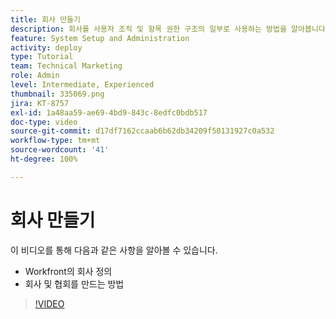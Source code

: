 ```yaml
---
title: 회사 만들기
description: 회사를 사용자 조직 및 항목 권한 구조의 일부로 사용하는 방법을 알아봅니다. 그런 다음 조직을 위한 회사를 만듭니다.
feature: System Setup and Administration
activity: deploy
type: Tutorial
team: Technical Marketing
role: Admin
level: Intermediate, Experienced
thumbnail: 335069.png
jira: KT-8757
exl-id: 1a48aa59-ae69-4bd9-843c-8edfc0bdb517
doc-type: video
source-git-commit: d17df7162ccaab6b62db34209f50131927c0a532
workflow-type: tm+mt
source-wordcount: '41'
ht-degree: 100%

---
```


# 회사 만들기

이 비디오를 통해 다음과 같은 사항을 알아볼 수 있습니다.

* Workfront의 회사 정의
* 회사 및 협회를 만드는 방법

>[!VIDEO](https://video.tv.adobe.com/v/335069/?quality=12&learn=on&enablevpops)
